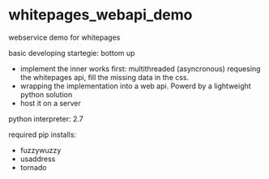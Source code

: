 # whitepages_webapi_demo
webservice demo for whitepages

basic developing startegie: bottom up 
- implement the inner works first: multithreaded (asyncronous) requesing the whitepages api, fill the missing data in the css.
- wrapping the implementation into a web api. Powerd by a lightweight python solution
- host it on a server

python interpreter: 2.7

required pip installs:

- fuzzywuzzy
- usaddress
- tornado
